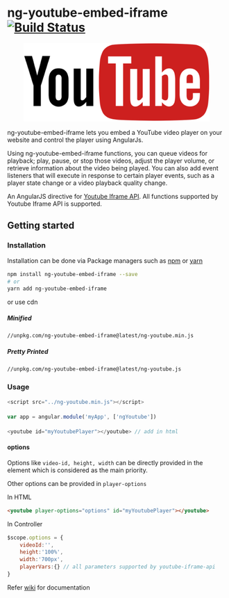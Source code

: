 # ng-youtube-embed-iframe [![Build Status](https://travis-ci.com/sibiraj-s/ng-youtube-embed-iframe.svg?branch=master)](https://travis-ci.com/sibiraj-s/ng-youtube-embed-iframe)

<p align="center">
  <a href="https://github.com/sibiraj-s/ng-youtube-embed-iframe">
   <img src="https://raw.githubusercontent.com/sibiraj-s/ng-youtube-embed-iframe/master/assets/images/youtube.png" alt="ng-youtube-embed-iframe" height="180">
  </a>
</p>

ng-youtube-embed-iframe lets you embed a YouTube video player on your website and control the player using AngularJs.

Using ng-youtube-embed-iframe functions, you can queue videos for playback; play, pause, or stop those videos, adjust the player volume, or retrieve information about the video being played. You can also add event listeners that will execute in response to certain player events, such as a player state change or a video playback quality change.

An AngularJS directive for [Youtube Iframe API][ApiReference]. All functions supported by Youtube Iframe API is supported.

## Getting started

### Installation

Installation can be done via Package managers such as [npm][npm] or [yarn][yarn]

```bash
npm install ng-youtube-embed-iframe --save
# or
yarn add ng-youtube-embed-iframe
```

or use cdn

##### Minified

```bash
//unpkg.com/ng-youtube-embed-iframe@latest/ng-youtube.min.js
```

##### Pretty Printed

```bash
//unpkg.com/ng-youtube-embed-iframe@latest/ng-youtube.js
```

### Usage

```js
<script src="../ng-youtube.min.js"></script>

var app = angular.module('myApp', ['ngYoutube'])

<youtube id="myYoutubePlayer"></youtube> // add in html
```

#### options

Options like `video-id, height, width` can be directly provided in the element which is considered as the main priority.

Other options can be provided in `player-options`

In HTML

```html
<youtube player-options="options" id="myYoutubePlayer"></youtube>
```

In Controller

```js
$scope.options = {
    videoId:'',
    height:'100%',
    width:'700px',
    playerVars:{} // all parameters supported by youtube-iframe-api
}
```

Refer [wiki][wiki] for documentation

[ApiReference]:https://developers.google.com/youtube/iframe_api_reference
[wiki]:https://github.com/sibiraj-s/ng-youtube-embed-iframe/wiki
[npm]: https://www.npmjs.com/
[yarn]: https://yarnpkg.com/lang/en/
